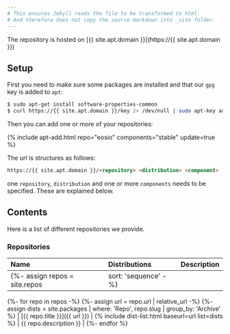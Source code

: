 ```yaml
---
# This ensures Jekyll reads the file to be transformed to html.
# And therefore does not copy the source markdown into _site folder.
---
```


The repository is hosted on [{{ site.apt.domain }}](https://{{ site.apt.domain }})

## Setup

First you need to make sure some packages are installed and that our `gpg` key is added to `apt`:

```bash
$ sudo apt-get install software-properties-common
$ curl https://{{ site.apt.domain }}/key 2> /dev/null | sudo apt-key add -
```

Then you can add one or more of your repositories:

{% include apt-add.html repo="eosio" components="stable" update=true %}

The url is structures as follows:

```html
https://{{ site.apt.domain }}/<repository> <distribution> <component> [ <component1> ] [ <componentN> ]
```

one `repository`, `distribution` and one or more `components` needs to be specified. These are explained below.


## Contents

Here is a list of different repositories we provide.

### Repositories

| Name | Distributions | Description |
| :--- | :------------ | :---------- |
{%- assign repos = site.repos | sort: 'sequence' -%}
{%- for repo in repos -%}
	{%- assign url = repo.url | relative_url -%}
	{%- assign dists = site.packages | where: 'Repo', repo.slug | group_by: 'Archive' %}
| [{{ repo.title }}]({{ url }}) | {% include dist-list.html baseurl=url list=dists %} | {{ repo.description }} |
{%- endfor %}
